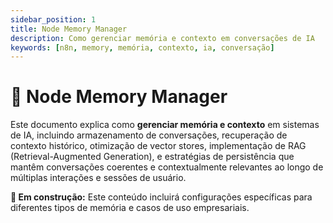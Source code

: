 ```yaml
---
sidebar_position: 1
title: Node Memory Manager
description: Como gerenciar memória e contexto em conversações de IA
keywords: [n8n, memory, memória, contexto, ia, conversação]
---
```


# 🧠 Node Memory Manager

Este documento explica como **gerenciar memória e contexto** em sistemas de IA, incluindo armazenamento de conversações, recuperação de contexto histórico, otimização de vector stores, implementação de RAG (Retrieval-Augmented Generation), e estratégias de persistência que mantêm conversações coerentes e contextualmente relevantes ao longo de múltiplas interações e sessões de usuário.

**🔄 Em construção:** Este conteúdo incluirá configurações específicas para diferentes tipos de memória e casos de uso empresariais.
